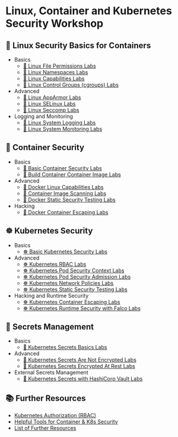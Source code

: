 # Linux, Container and Kubernetes Security Workshop

## 🐧 Linux Security Basics for Containers

* Basics
  * [🐧 Linux File Permissions Labs](1-linux-security/labs/linux-file-permissions.md)
  * [🐧 Linux Namespaces Labs](1-linux-security/labs/linux-namespaces.md)
  * [🐧 Linux Capabilities Labs](1-linux-security/labs/linux-capabilities.md)
  * [🚧 Linux Control Groups (cgroups) Labs](1-linux-security/labs/linux-cgroups.md)
* Advanced
  * [🚧 Linux AppArmor Labs](1-linux-security/labs/apparmor.md)
  * [🚧 Linux SELinux Labs](1-linux-security/labs/selinux.md)
  * [🚧 Linux Seccomp Labs](1-linux-security/labs/seccomp.md)
* Logging and Monitoring
  * [🐧 Linux System Logging Labs](1-linux-security/labs/linux-system-logging.md)
  * [🐧 Linux System Monitoring Labs](1-linux-security/labs/linux-system-monitoring.md)

## 🐳 Container Security

* Basics
  * [🐳 Basic Container Security Labs](2-container-security/labs/basic-secure-container-usage.md)
  * [🐳 Build Container Container Image Labs](2-container-security/labs/build-container-images.md)
* Advanced
  * [🐳 Docker Linux Capabilities Labs](2-container-security/labs/docker_linux_capabilities.md)
  * [🐳 Container Image Scanning Labs](2-container-security/labs/container_image_scanning.md)
  * [🐳 Docker Static Security Testing Labs](2-container-security/labs/docker_static_security_testing.md)
* Hacking
  * [🐳 Docker Container Escaping Labs](2-container-security/labs/docker_container_escaping.md)

## ☸️ Kubernetes Security

* Basics
  * [☸️ Basic Kubernetes Security Labs](3-kubernetes-security/labs/basic_secure_kubernetes_containers.md)
* Advanced
  * [☸️ Kubernetes RBAC Labs](3-kubernetes-security/labs/kubernetes_rbac.md)
  * [☸️ Kubernetes Pod Security Context Labs](3-kubernetes-security/labs/pod_security_context.md)
  * [☸️ Kubernetes Pod Security Admission Labs](3-kubernetes-security/labs/pod_security_admission.md)
  * [☸️ Kubernetes Network Policies Labs](3-kubernetes-security/labs/network_policies.md)
  * [☸️ Kubernetes Static Security Testing Labs](3-kubernetes-security/labs/kubernetes_static_security_testing.md)
* Hacking and Runtime Security
  * [☸️ Kubernetes Container Escaping Labs](3-kubernetes-security/labs/kubernetes_container_escape.md) 
  * [☸️ Kubernetes Runtime Security with Falco Labs](3-kubernetes-security/labs/runtime_security_with_falco.md)

## 🔐 Secrets Management

* Basics
  * [🔐 Kubernetes Secrets Basics Labs](4-secrets/labs/kubernetes_secrets_basics.md)
* Advanced
  * [🔐 Kubernetes Secrets Are Not Encrypted Labs](4-secrets/labs/kubernetes_secrets_not_encrypted.md)
  * [🔐 Kubernetes Secrets Encrypted At Rest Labs](4-secrets/labs/encryption_at_rest_for_kubernetes_secrets.md)
* External Secrets Management
  * [🔐 Kubernetes Secrets with HashiCorp Vault Labs](4-secrets/labs/kubernetes_secrets_with_vault.md)

## 📚 Further Resources

* [Kubernetes Authorization (RBAC)](docs/rbac/README.md)
* [Helpful Tools for Container & K8s Security](docs/tools/README.md)
* [List of Further Resources](docs/resources/README.md)